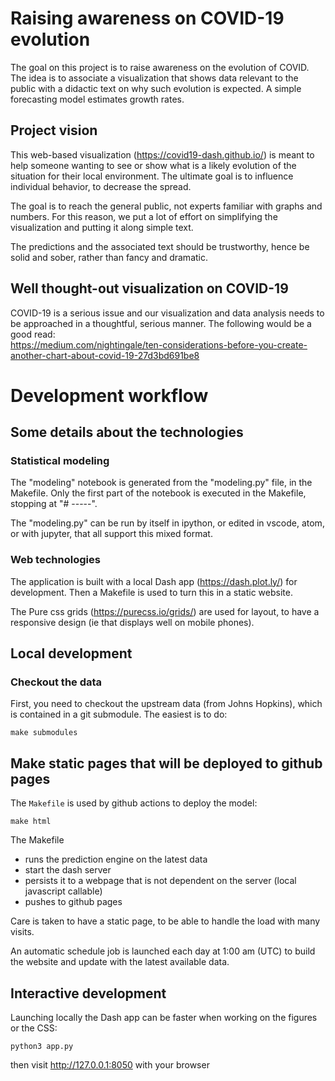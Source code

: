 # Raising awareness on COVID-19 evolution

The goal on this project is to raise awareness on the evolution of COVID.
The idea is to associate a visualization that shows data relevant to the
public with a didactic text on why such evolution is expected. A
simple forecasting model estimates growth rates.

## Project vision

This web-based visualization (https://covid19-dash.github.io/) is meant
to help someone wanting to see or show what is a likely evolution of the
situation for their local environment. The ultimate goal is to influence
individual behavior, to decrease the spread.

The goal is to reach the general public, not experts familiar with graphs
and numbers. For this reason, we put a lot of effort on simplifying the
visualization and putting it along simple text.

The predictions and the associated text should be trustworthy, hence be
solid and sober, rather than fancy and dramatic.

## Well thought-out visualization on COVID-19

COVID-19 is a serious issue and our visualization and data analysis needs
to be approached in a thoughtful, serious manner. The following would be a good read: <br>
https://medium.com/nightingale/ten-considerations-before-you-create-another-chart-about-covid-19-27d3bd691be8

# Development workflow

## Some details about the technologies

### Statistical modeling

The "modeling" notebook is generated from the "modeling.py" file, in the
Makefile. Only the first part of the notebook is executed in the
Makefile, stopping at "# -----".

The "modeling.py" can be run by itself in ipython, or edited in vscode,
atom, or with jupyter, that all support this mixed format.

### Web technologies

The application is built with a local Dash app (https://dash.plot.ly/)
for development. Then a Makefile is used to turn this in a static
website.

The Pure css grids (https://purecss.io/grids/) are used for layout, to
have a responsive design (ie that displays well on mobile phones).

## Local development

### Checkout the data

First, you need to checkout the upstream data (from Johns Hopkins), which
is contained in a git submodule. The easiest is to do:
```
make submodules
```


## Make static pages that will be deployed to github pages

The `Makefile` is used by github actions to deploy the model:
```
make html
```

The Makefile
* runs the prediction engine on the latest data
* start the dash server
* persists it to a webpage that is not dependent on the server (local
  javascript callable)
* pushes to github pages


Care is taken to have a static page, to be able to handle the load with
many visits.

An automatic schedule job is launched each day at 1:00 am (UTC) to build the
website and update with the latest available data.

## Interactive development

Launching locally the Dash app can be faster when working on the figures
or the CSS:

```
python3 app.py
```

then visit http://127.0.0.1:8050 with your browser
